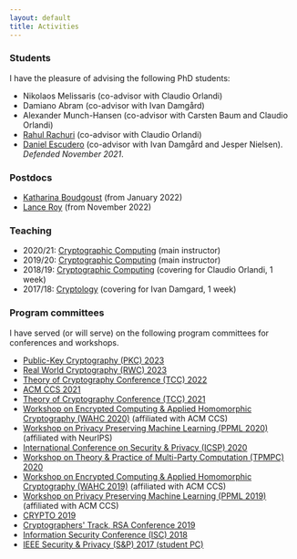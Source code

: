```yaml
---
layout: default
title: Activities
---
```



### Students

I have the pleasure of advising the following PhD students:

- Nikolaos Melissaris (co-advisor with Claudio Orlandi)
- Damiano Abram (co-advisor with Ivan Damgård)
- Alexander Munch-Hansen (co-advisor with Carsten Baum and Claudio Orlandi)
- [Rahul Rachuri](https://rahulrachuri.github.io/) (co-advisor with Claudio Orlandi)
- [Daniel Escudero](https://deescuderoo.github.io/) (co-advisor with Ivan Damgård and Jesper Nielsen). *Defended November 2021*.

### Postdocs

- [Katharina Boudgoust](https://katinkabou.github.io/) (from January 2022)
- [Lance Roy](https://ldr709.gitlab.io/) (from November 2022)

### Teaching

- 2020/21: [Cryptographic Computing](https://kursuskatalog.au.dk/en/course/91991/Cryptographic-Computing) (main instructor)
- 2019/20: [Cryptographic Computing](https://kursuskatalog.au.dk/en/course/91991/Cryptographic-Computing) (main instructor)
- 2018/19: [Cryptographic Computing](https://kursuskatalog.au.dk/en/course/82739/Cryptographic-Computing) (covering for Claudio Orlandi, 1 week)
- 2017/18: [Cryptology](https://kursuskatalog.au.dk/en/course/82738/Cryptology) (covering for Ivan Damgard, 1 week)

### Program committees

I have served (or will serve) on the following program committees for conferences and workshops.

- [Public-Key Cryptography (PKC) 2023](https://pkc.iacr.org/2023/)
- [Real World Cryptography (RWC) 2023](https://rwc.iacr.org/2023/)
- [Theory of Cryptography Conference (TCC) 2022](https://tcc.iacr.org/2022/)
- [ACM CCS 2021](https://www.sigsac.org/ccs/CCS2019/)
- [Theory of Cryptography Conference (TCC) 2021](https://tcc.iacr.org/)
- [Workshop on Encrypted Computing & Applied Homomorphic Cryptography (WAHC 2020)](https://www.sigsac.org/ccs/CCS2019/) (affiliated with ACM CCS)
- [Workshop on Privacy Preserving Machine Learning (PPML 2020)](https://www.sigsac.org/ccs/CCS2019/) (affiliated with NeurIPS)
- [International Conference on Security & Privacy (ICSP) 2020](https://sites.google.com/view/icsp2020/)
- [Workshop on Theory & Practice of Multi-Party Computation (TPMPC) 2020](https://www.multipartycomputation.com/tpmpc-2020)
- [Workshop on Encrypted Computing & Applied Homomorphic Cryptography (WAHC 2019)](https://www.sigsac.org/ccs/CCS2019/) (affiliated with ACM CCS)
- [Workshop on Privacy Preserving Machine Learning (PPML 2019)](https://www.sigsac.org/ccs/CCS2019/) (affiliated with ACM CCS)
- [CRYPTO 2019](https://crypto.iacr.org/2019/)
- [Cryptographers' Track, RSA Conference 2019](http://www.venus.dti.ne.jp/matsui/index.html)
- [Information Security Conference (ISC) 2018](http://isc2018.sccs.surrey.ac.uk/)
- [IEEE Security & Privacy (S&P) 2017 (student PC)](https://www.ieee-security.org/TC/SP2017/studentpc.html)
